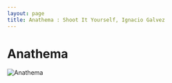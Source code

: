 ```yaml
---
layout: page
title: Anathema : Shoot It Yourself, Ignacio Galvez
---
```


# Anathema

![Anathema](http://assets.farmhouse.co/publishing/1-shoot-it-yourself/images/anathema-1.jpg)
